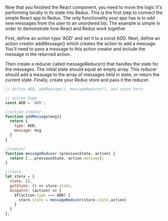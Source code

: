 Now that you finished the React component, you need to move the logic it's performing locally in its state into Redux. This is the first step to connect the simple React app to Redux. The only functionality your app has is to add new messages from the user to an unordered list. The example is simple in order to demonstrate how React and Redux work together.


First, define an action type 'ADD' and set it to a const ADD. Next, define an action creator addMessage() which creates the action to add a message. You'll need to pass a message to this action creator and include the message in the returned action.

Then create a reducer called messageReducer() that handles the state for the messages. The initial state should equal an empty array. This reducer should add a message to the array of messages held in state, or return the current state. Finally, create your Redux store and pass it the reducer.

```js
// define ADD, addMessage(), messageReducer(), and store here:

// action type
const ADD = 'ADD';

//action creator
function addMessage(msg){
  return {
    type: ADD,
    message: msg
  }
}

//reducer
function messageReducer (previousState, action) {
  return [...previousState, action.message];
}

//store
let store = {
  state: [],
  getState: () => store.state,
  dispatch: (action) => {
    if(action.type === ADD) {
      store.state = messageReducer(store.state,action)
    }
  }
};
